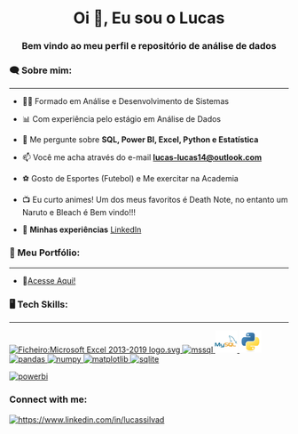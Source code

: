 <h1 align="center">Oi 👋, Eu sou o Lucas</h1>
<h3 align="center">Bem vindo ao meu perfil e repositório de análise de dados</h3>

<h3> 🗨 Sobre mim: </h3>
<hr>

- 👨‍🎓 Formado em Análise e Desenvolvimento de Sistemas

- 📊 Com experiência pelo estágio em Análise de Dados

- 💬 Me pergunte sobre **SQL, Power BI, Excel, Python e Estatística**

- 📫 Você me acha através do e-mail **lucas-lucas14@outlook.com**

- ⚽ Gosto de Esportes (Futebol) e Me exercitar na Academia
  
- 📺 Eu curto animes! Um dos meus favoritos é Death Note, no entanto um Naruto e Bleach é Bem vindo!!!

- 📄 **Minhas experiências** [LinkedIn](https://www.linkedin.com/in/lucassilvad)


<h3 align="left"> 🎲 Meu Portfólio:</h3>
<hr>

- 🎲[Acesse Aqui!](https://github.com/Lucas-Silva-Analytics/Portfolio)


<h3 align="left"> 🖥 Tech Skills:</h3>
<hr>
<p align="left"> <a href="//upload.wikimedia.org/wikipedia/commons/7/73/Microsoft_Excel_2013-2019_logo.svg"><img alt="Ficheiro:Microsoft Excel 2013-2019 logo.svg" src="https://upload.wikimedia.org/wikipedia/commons/7/73/Microsoft_Excel_2013-2019_logo.svg" decoding="async" width="40" height="40" srcset="//upload.wikimedia.org/wikipedia/commons/thumb/7/73/Microsoft_Excel_2013-2019_logo.svg/881px-Microsoft_Excel_2013-2019_logo.svg.png 1.5x, //upload.wikimedia.org/wikipedia/commons/thumb/7/73/Microsoft_Excel_2013-2019_logo.svg/1174px-Microsoft_Excel_2013-2019_logo.svg.png 2x" data-file-width="587" data-file-height="554"> </a><a href="https://www.microsoft.com/en-us/sql-server" target="_blank" rel="noreferrer"> <img src="https://www.svgrepo.com/show/303229/microsoft-sql-server-logo.svg" alt="mssql" width="40" height="40"/> </a> <a href="https://www.mysql.com/" target="_blank" rel="noreferrer"> <img src="https://raw.githubusercontent.com/devicons/devicon/master/icons/mysql/mysql-original-wordmark.svg" alt="mysql" width="40" height="40"/> </a> <a href="https://www.python.org" target="_blank" rel="noreferrer"> <img src="https://raw.githubusercontent.com/devicons/devicon/master/icons/python/python-original.svg" alt="python" width="40" height="40"/> </a> <a href="https://pandas.pydata.org/" target="_blank" rel="noreferrer"> 
  <img src="https://upload.wikimedia.org/wikipedia/commons/thumb/e/ed/Pandas_logo.svg/512px-Pandas_logo.svg.png" alt="pandas" width="40" height="40"/> 
</a> <a href="https://numpy.org/" target="_blank" rel="noreferrer"> 
  <img src="https://upload.wikimedia.org/wikipedia/commons/3/31/NumPy_logo_2020.svg" alt="numpy" width="40" height="40"/> 
</a> <a href="https://matplotlib.org/" target="_blank" rel="noreferrer"> 
  <img src="https://upload.wikimedia.org/wikipedia/commons/thumb/8/84/Matplotlib_icon.svg/512px-Matplotlib_icon.svg.png" alt="matplotlib" width="40" height="40"/> 
</a> <a href="https://www.sqlite.org/" target="_blank" rel="noreferrer"> <img src="https://www.vectorlogo.zone/logos/sqlite/sqlite-icon.svg" alt="sqlite" width="40" height="40"/> </a> 

<a href="https://www.microsoft.com/pt-br/power-platform/products/power-bi/" target="_blank" rel="noreferrer"> <img src="https://camo.githubusercontent.com/4479a8926b417285dc052660308e5462e321e2cf3f4f6409397d2ef450de4270/68747470733a2f2f75706c6f61642e77696b696d656469612e6f72672f77696b6970656469612f636f6d6d6f6e732f7468756d622f632f63662f4e65775f506f7765725f42495f4c6f676f2e7376672f36333070782d4e65775f506f7765725f42495f4c6f676f2e7376672e706e67" alt="powerbi" width="40" height="40"/> </a>
</p>

<h3 align="left">Connect with me:</h3>
<p align="left">
<a href="https://linkedin.com/in/https://www.linkedin.com/in/lucassilvad" target="blank"><img align="center" src="https://raw.githubusercontent.com/rahuldkjain/github-profile-readme-generator/master/src/images/icons/Social/linked-in-alt.svg" alt="https://www.linkedin.com/in/lucassilvad" height="30" width="40" /></a>
</p>

<!---
- 👋 Hi, I’m @Lucas-Silva-Analytics
- 👀 I’m interested in ...
- 🌱 I’m currently learning ...
- 💞️ I’m looking to collaborate on ...
- 📫 How to reach me ...
- 😄 Pronouns: ...
- ⚡ Fun fact: ...


Lucas-Silva-Analytics/Lucas-Silva-Analytics is a ✨ special ✨ repository because its `README.md` (this file) appears on your GitHub profile.
You can click the Preview link to take a look at your changes.
--->
